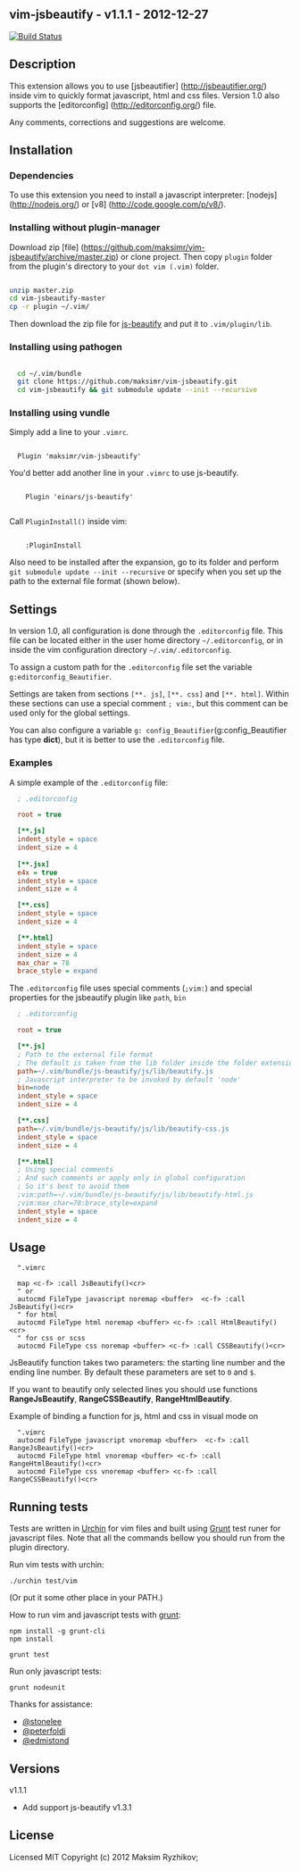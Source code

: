 ## vim-jsbeautify - v1.1.1 - 2012-12-27

[![Build Status](https://secure.travis-ci.org/maksimr/vim-jsbeautify.png)](http://travis-ci.org/maksimr/vim-jsbeautify)

## Description

This extension allows you to use [jsbeautifier] (http://jsbeautifier.org/)
inside vim to quickly format javascript, html and css files.
Version 1.0 also supports the [editorconfig] (http://editorconfig.org/) file.

Any comments, corrections and suggestions are welcome.

## Installation

### Dependencies

To use this extension you need to install a javascript interpreter:
[nodejs] (http://nodejs.org/) or [v8] (http://code.google.com/p/v8/).

### Installing without plugin-manager

Download zip [file] (https://github.com/maksimr/vim-jsbeautify/archive/master.zip)
or clone project. Then copy `plugin` folder from the plugin's directory to your `dot vim (.vim)` folder.

``` bash

unzip master.zip
cd vim-jsbeautify-master
cp -r plugin ~/.vim/

```

Then download the zip file for [js-beautify](https://github.com/beautify-web/js-beautify) and put it to `.vim/plugin/lib`.

### Installing using pathogen

```bash

  cd ~/.vim/bundle
  git clone https://github.com/maksimr/vim-jsbeautify.git
  cd vim-jsbeautify && git submodule update --init --recursive

```

### Installing using vundle

Simply add a line to your `.vimrc`.

```vim

  Plugin 'maksimr/vim-jsbeautify'

```

You'd better add another line in your `.vimrc` to use js-beautify.

```vim

    Plugin 'einars/js-beautify'
    
```

Call `PluginInstall()` inside vim:

```vim

    :PluginInstall

```

Also need to be installed after the expansion, go to its folder
and perform `git submodule update --init --recursive` or specify
when you set up the path to the external file format (shown below).

## Settings

In version 1.0, all configuration is done through the `.editorconfig` file.
This file can be located either in the user home directory `~/.editorconfig`,
or in inside the vim configuration directory `~/.vim/.editorconfig`.

To assign a custom path for the `.editorconfig` file set the variable `g:editorconfig_Beautifier`.

Settings are taken from sections `[**. js]`, `[**. css]` and `[**. html]`. Within these
sections can use a special comment `; vim:`, but this comment
can be used only for the global settings.

You can also configure a variable ```g: config_Beautifier```(g:config_Beautifier has type **dict**), but it is better to use the `.editorconfig` file.


### Examples

A simple example of the `.editorconfig` file:

```ini
  ; .editorconfig

  root = true

  [**.js]
  indent_style = space
  indent_size = 4
  
  [**.jsx]
  e4x = true
  indent_style = space
  indent_size = 4

  [**.css]
  indent_style = space
  indent_size = 4

  [**.html]
  indent_style = space
  indent_size = 4
  max_char = 78
  brace_style = expand

```

The `.editorconfig` file uses special comments (```;vim:```)
and special properties for the jsbeautify plugin like ```path```, ```bin```


```ini
  ; .editorconfig

  root = true

  [**.js]
  ; Path to the external file format
  ; The default is taken from the lib folder inside the folder extension.
  path=~/.vim/bundle/js-beautify/js/lib/beautify.js
  ; Javascript interpreter to be invoked by default 'node'
  bin=node
  indent_style = space
  indent_size = 4

  [**.css]
  path=~/.vim/bundle/js-beautify/js/lib/beautify-css.js
  indent_style = space
  indent_size = 4

  [**.html]
  ; Using special comments
  ; And such comments or apply only in global configuration
  ; So it's best to avoid them
  ;vim:path=~/.vim/bundle/js-beautify/js/lib/beautify-html.js
  ;vim:max_char=78:brace_style=expand
  indent_style = space
  indent_size = 4

```

## Usage

```vim
  ".vimrc

  map <c-f> :call JsBeautify()<cr>
  " or
  autocmd FileType javascript noremap <buffer>  <c-f> :call JsBeautify()<cr>
  " for html
  autocmd FileType html noremap <buffer> <c-f> :call HtmlBeautify()<cr>
  " for css or scss
  autocmd FileType css noremap <buffer> <c-f> :call CSSBeautify()<cr>

```

JsBeautify function takes two parameters: the starting line number and the ending line number. By
default these parameters are set to `0` and `$`.

If you want to beautify only selected lines you should use functions
**RangeJsBeautify**, **RangeCSSBeautify**, **RangeHtmlBeautify**.

Example of binding a function for js, html and css in visual mode on <ctrl-f>

```vim
  ".vimrc
  autocmd FileType javascript vnoremap <buffer>  <c-f> :call RangeJsBeautify()<cr>
  autocmd FileType html vnoremap <buffer> <c-f> :call RangeHtmlBeautify()<cr>
  autocmd FileType css vnoremap <buffer> <c-f> :call RangeCSSBeautify()<cr>
```


## Running tests

Tests are written in [Urchin](https://github.com/tlevine/urchin) for vim files and built using [Grunt](https://github.com/gruntjs/grunt) test runer for javascript files.
Note that all the commands bellow you should run from the plugin directory.

Run vim tests with urchin:

    ./urchin test/vim

(Or put it some other place in your PATH.)

How to run vim and javascript tests with [grunt](https://github.com/gruntjs/grunt):

    npm install -g grunt-cli
    npm install

    grunt test

Run only javascript tests:

    grunt nodeunit


Thanks for assistance:

+ [@stonelee](https://github.com/stonelee)
+ [@peterfoldi](https://github.com/peterfoldi)
+ [@edmistond](https://github.com/edmistond)


## Versions

v1.1.1
  + Add support js-beautify v1.3.1

## License

Licensed MIT
Copyright (c) 2012 Maksim Ryzhikov;
